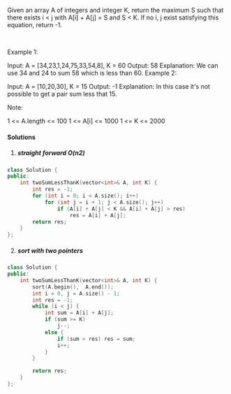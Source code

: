 Given an array A of integers and integer K, return the maximum S such that there exists i < j with A[i] + A[j] = S and S < K. If no i, j exist satisfying this equation, return -1.

 

Example 1:

Input: A = [34,23,1,24,75,33,54,8], K = 60
Output: 58
Explanation: 
We can use 34 and 24 to sum 58 which is less than 60.
Example 2:

Input: A = [10,20,30], K = 15
Output: -1
Explanation: 
In this case it's not possible to get a pair sum less that 15.
 

Note:

1 <= A.length <= 100
1 <= A[i] <= 1000
1 <= K <= 2000

#### Solutions

1. ##### straight forward O(n2)

```cpp
class Solution {
public:
    int twoSumLessThanK(vector<int>& A, int K) {
        int res = -1;
        for (int i = 0; i < A.size(); i++)
            for (int j = i + 1; j < A.size(); j++)
                if (A[i] + A[j] < K && A[i] + A[j] > res)
                    res = A[i] + A[j];
        return res;
    }
};
```

2. ##### sort with two pointers

```cpp
class Solution {
public:
    int twoSumLessThanK(vector<int>& A, int K) {
        sort(A.begin(),  A.end());
        int i = 0, j = A.size() - 1;
        int res = -1;
        while (i < j) {
            int sum = A[i] + A[j];
            if (sum >= K)
                j--;
            else {
                if (sum > res) res = sum;
                i++;
            }
        }

        return res;
    }
};
```
